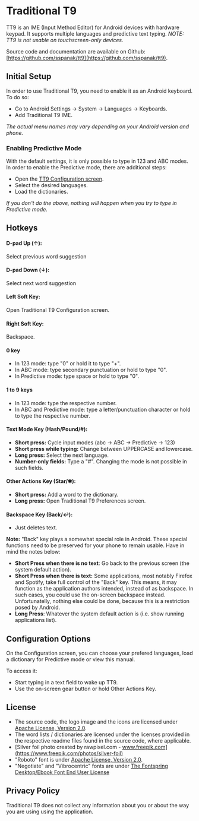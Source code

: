 # Traditional T9
TT9 is an IME (Input Method Editor) for Android devices with hardware keypad. It supports multiple languages and predictive text typing. _NOTE: TT9 is not usable on touchscreen-only devices._

Source code and documentation are available on Github: [https://github.com/sspanak/tt9](https://github.com/sspanak/tt9).

## Initial Setup
In order to use Traditional T9, you need to enable it as an Android keyboard. To do so:

- Go to Android Settings → System → Languages → Keyboards.
- Add Traditional T9 IME.

_The actual menu names may vary depending on your Android version and phone._

### Enabling Predictive Mode
With the default settings, it is only possible to type in 123 and ABC modes. In order to enable the Predictive mode, there are additional steps:

- Open the [TT9 Configuration screen](#configuration-options).
- Select the desired languages.
- Load the dictionaries.

_If you don't do the above, nothing will happen when you try to type in Predictive mode._

## Hotkeys
#### D-pad Up (↑):
Select previous word suggestion

#### D-pad Down (↓):
Select next word suggestion

#### Left Soft Key:
Open Traditional T9 Configuration screen.

#### Right Soft Key:
Backspace.

#### 0 key
- In 123 mode: type "0" or hold it to type "+".
- In ABC mode: type secondary punctuation or hold to type "0".
- In Predictive mode: type space or hold to type "0".

#### 1 to 9 keys
- In 123 mode: type the respective number.
- In ABC and Predictive mode: type a letter/punctuation character or hold to type the respective number.

#### Text Mode Key (Hash/Pound/#):
- **Short press:** Cycle input modes (abc → ABC → Predictive → 123)
- **Short press while typing:** Change between UPPERCASE and lowercase.
- **Long press:** Select the next language.
- **Number-only fields:** Type a "#". Changing the mode is not possible in such fields.

#### Other Actions Key (Star/✱):
- **Short press:** Add a word to the dictionary.
- **Long press:** Open Traditional T9 Preferences screen.

#### Backspace Key (Back/↩):
- Just deletes text.

**Note:** "Back" key plays a somewhat special role in Android. These special functions need to be preserved for your phone to remain usable. Have in mind the notes below:
- **Short Press when there is no text**: Go back to the previous screen (the system default action).
- **Short Press when there is text:** Some applications, most notably Firefox and Spotify, take full control of the "Back" key. This means, it may function as the application authors intended, instead of as backspace. In such cases, you could use the on-screen backspace instead. Unfortunatelly, nothing else could be done, because this is a restriction posed by Android.
- **Long Press**: Whatever the system default action is (i.e. show running applications list).

## Configuration Options
On the Configuration screen, you can choose your prefered languages, load a dictionary for Predictive mode or view this manual.

To access it:
- Start typing in a text field to wake up TT9.
- Use the on-screen gear button or hold Other Actions Key.

## License
- The source code, the logo image and the icons are licensed under [Apache License, Version 2.0](https://www.apache.org/licenses/LICENSE-2.0).
- The word lists / dictionaries are licensed under the licenses provided in the respective readme files found in the source code, where applicable.
- [Silver foil photo created by rawpixel.com - www.freepik.com](https://www.freepik.com/photos/silver-foil)
- "Roboto" font is under [Apache License, Version 2.0](https://www.apache.org/licenses/LICENSE-2.0).
- "Negotiate" and "Vibrocentric" fonts are under [The Fontspring Desktop/Ebook Font End User License](desktop-ebook-EULA-1.8.txt)

## Privacy Policy
Traditional T9 does not collect any information about you or about the way you are using using the application.
